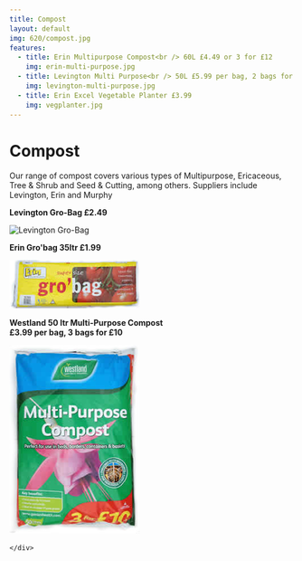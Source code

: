 ```yaml
---
title: Compost
layout: default
img: 620/compost.jpg
features:
  - title: Erin Multipurpose Compost<br /> 60L £4.49 or 3 for £12
    img: erin-multi-purpose.jpg
  - title: Levington Multi Purpose<br /> 50L £5.99 per bag, 2 bags for £10
    img: levington-multi-purpose.jpg
  - title: Erin Excel Vegetable Planter £3.99
    img: vegplanter.jpg
---
```


# Compost

Our range of compost covers various types of Multipurpose, Ericaceous,
Tree & Shrub and Seed & Cutting, among others. Suppliers include
Levington, Erin and Murphy

<div class="row-fluid space-img">
    <div class="span6">



<p><b>Levington Gro-Bag £2.49</b></p>

<p><img alt="Levington Gro-Bag" src="img/levington-grobag.jpg" /></p>

<p><b>Erin Gro'bag 35ltr £1.99</b></p>

<p><img alt="Erin Gro'bag 35ltr £1.99" src="img/erin-grobag.jpg" /></p>   

 </div>
    <div class="span6">


<p><b>Westland 50 ltr Multi-Purpose Compost <br /> £3.99 per bag, 3 bags for £10</b></p>

<p><img alt=" Westland 50 ltr Multi-Purpose Compost £3.99 per bag, 3 bags for £10" src="img/westlands.jpg" /></p>




    </div>
</div>
